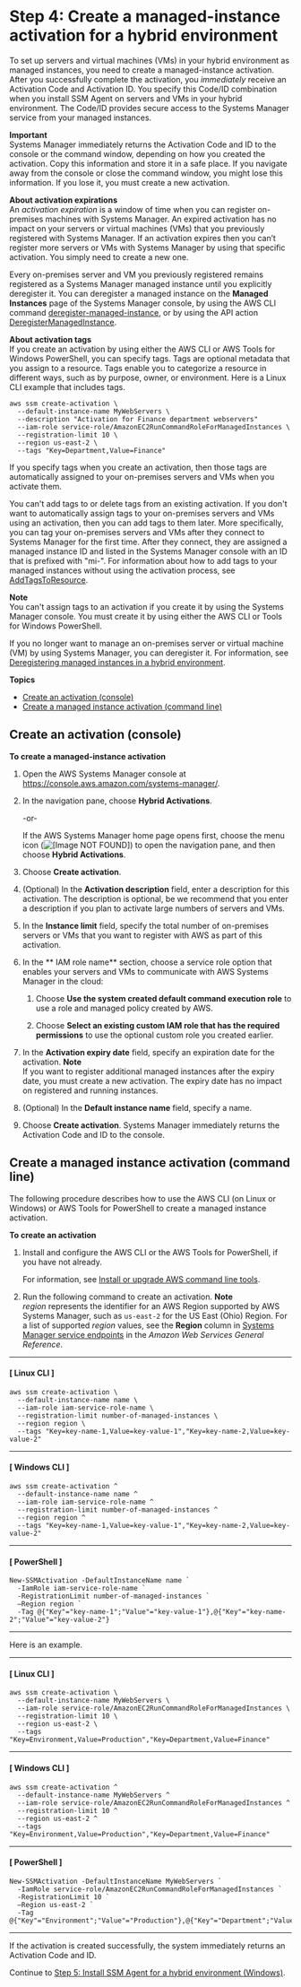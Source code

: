 # Step 4: Create a managed\-instance activation for a hybrid environment<a name="sysman-managed-instance-activation"></a>

To set up servers and virtual machines \(VMs\) in your hybrid environment as managed instances, you need to create a managed\-instance activation\. After you successfully complete the activation, you *immediately* receive an Activation Code and Activation ID\. You specify this Code/ID combination when you install SSM Agent on servers and VMs in your hybrid environment\. The Code/ID provides secure access to the Systems Manager service from your managed instances\.

**Important**  
Systems Manager immediately returns the Activation Code and ID to the console or the command window, depending on how you created the activation\. Copy this information and store it in a safe place\. If you navigate away from the console or close the command window, you might lose this information\. If you lose it, you must create a new activation\. 

**About activation expirations**  
An *activation expiration* is a window of time when you can register on\-premises machines with Systems Manager\. An expired activation has no impact on your servers or virtual machines \(VMs\) that you previously registered with Systems Manager\. If an activation expires then you can’t register more servers or VMs with Systems Manager by using that specific activation\. You simply need to create a new one\.

Every on\-premises server and VM you previously registered remains registered as a Systems Manager managed instance until you explicitly deregister it\. You can deregister a managed instance on the **Managed Instances** page of the Systems Manager console, by using the AWS CLI command [deregister\-managed\-instance](https://docs.aws.amazon.com/cli/latest/reference/ssm/deregister-managed-instance.html), or by using the API action [DeregisterManagedInstance](https://docs.aws.amazon.com/systems-manager/latest/APIReference/API_DeregisterManagedInstance.html)\.

**About activation tags**  
If you create an activation by using either the AWS CLI or AWS Tools for Windows PowerShell, you can specify tags\. Tags are optional metadata that you assign to a resource\. Tags enable you to categorize a resource in different ways, such as by purpose, owner, or environment\. Here is a Linux CLI example that includes tags\.

```
aws ssm create-activation \ 
  --default-instance-name MyWebServers \ 
  --description "Activation for Finance department webservers"
  --iam-role service-role/AmazonEC2RunCommandRoleForManagedInstances \ 
  --registration-limit 10 \ 
  --region us-east-2 \ 
  --tags "Key=Department,Value=Finance"
```

If you specify tags when you create an activation, then those tags are automatically assigned to your on\-premises servers and VMs when you activate them\.

You can't add tags to or delete tags from an existing activation\. If you don't want to automatically assign tags to your on\-premises servers and VMs using an activation, then you can add tags to them later\. More specifically, you can tag your on\-premises servers and VMs after they connect to Systems Manager for the first time\. After they connect, they are assigned a managed instance ID and listed in the Systems Manager console with an ID that is prefixed with "mi\-"\. For information about how to add tags to your managed instances without using the activation process, see [AddTagsToResource](https://docs.aws.amazon.com/systems-manager/latest/APIReference/API_AddTagsToResource.html)\.

**Note**  
You can't assign tags to an activation if you create it by using the Systems Manager console\. You must create it by using either the AWS CLI or Tools for Windows PowerShell\.

If you no longer want to manage an on\-premises server or virtual machine \(VM\) by using Systems Manager, you can deregister it\. For information, see [Deregistering managed instances in a hybrid environment](systems-manager-managed-instances-advanced-deregister.md)\.

**Topics**
+ [Create an activation \(console\)](#create-managed-instance-activation-console)
+ [Create a managed instance activation \(command line\)](#create-managed-instance-activation-commandline)

## Create an activation \(console\)<a name="create-managed-instance-activation-console"></a>

**To create a managed\-instance activation**

1. Open the AWS Systems Manager console at [https://console\.aws\.amazon\.com/systems\-manager/](https://console.aws.amazon.com/systems-manager/)\.

1. In the navigation pane, choose **Hybrid Activations**\.

   \-or\-

   If the AWS Systems Manager home page opens first, choose the menu icon \(![\[Image NOT FOUND\]](http://docs.aws.amazon.com/systems-manager/latest/userguide/images/menu-icon-small.png)\) to open the navigation pane, and then choose **Hybrid Activations**\.

1. Choose **Create activation**\.

1. \(Optional\) In the **Activation description** field, enter a description for this activation\. The description is optional, be we recommend that you enter a description if you plan to activate large numbers of servers and VMs\.

1. In the **Instance limit** field, specify the total number of on\-premises servers or VMs that you want to register with AWS as part of this activation\. 

1. In the ** IAM role name** section, choose a service role option that enables your servers and VMs to communicate with AWS Systems Manager in the cloud:

   1. Choose **Use the system created default command execution role** to use a role and managed policy created by AWS\. 

   1. Choose **Select an existing custom IAM role that has the required permissions** to use the optional custom role you created earlier\.

1. In the **Activation expiry date** field, specify an expiration date for the activation\. 
**Note**  
If you want to register additional managed instances after the expiry date, you must create a new activation\. The expiry date has no impact on registered and running instances\.

1. \(Optional\) In the **Default instance name** field, specify a name\. 

1. Choose **Create activation**\. Systems Manager immediately returns the Activation Code and ID to the console\. 

## Create a managed instance activation \(command line\)<a name="create-managed-instance-activation-commandline"></a>

The following procedure describes how to use the AWS CLI \(on Linux or Windows\) or AWS Tools for PowerShell to create a managed instance activation\.

**To create an activation**

1. Install and configure the AWS CLI or the AWS Tools for PowerShell, if you have not already\.

   For information, see [Install or upgrade AWS command line tools](getting-started-cli.md)\.

1. Run the following command to create an activation\.
**Note**  
*region* represents the identifier for an AWS Region supported by AWS Systems Manager, such as `us-east-2` for the US East \(Ohio\) Region\. For a list of supported *region* values, see the **Region** column in [Systems Manager service endpoints](https://docs.aws.amazon.com/general/latest/gr/ssm.html#ssm_region) in the *Amazon Web Services General Reference*\.

------
#### [ Linux CLI ]

   ```
   aws ssm create-activation \ 
     --default-instance-name name \
     --iam-role iam-service-role-name \
     --registration-limit number-of-managed-instances \
     --region region \ 
     --tags "Key=key-name-1,Value=key-value-1","Key=key-name-2,Value=key-value-2"
   ```

------
#### [ Windows CLI ]

   ```
   aws ssm create-activation ^ 
     --default-instance-name name ^
     --iam-role iam-service-role-name ^
     --registration-limit number-of-managed-instances ^
     --region region ^ 
     --tags "Key=key-name-1,Value=key-value-1","Key=key-name-2,Value=key-value-2"
   ```

------
#### [ PowerShell ]

   ```
   New-SSMActivation -DefaultInstanceName name `
     -IamRole iam-service-role-name `
     -RegistrationLimit number-of-managed-instances `
     –Region region `
     -Tag @{"Key"="key-name-1";"Value"="key-value-1"},@{"Key"="key-name-2";"Value"="key-value-2"}
   ```

------

   Here is an example\.

------
#### [ Linux CLI ]

   ```
   aws ssm create-activation \
     --default-instance-name MyWebServers \
     --iam-role service-role/AmazonEC2RunCommandRoleForManagedInstances \
     --registration-limit 10 \ 
     --region us-east-2 \
     --tags "Key=Environment,Value=Production","Key=Department,Value=Finance"
   ```

------
#### [ Windows CLI ]

   ```
   aws ssm create-activation ^
     --default-instance-name MyWebServers ^
     --iam-role service-role/AmazonEC2RunCommandRoleForManagedInstances ^
     --registration-limit 10 ^ 
     --region us-east-2 ^
     --tags "Key=Environment,Value=Production","Key=Department,Value=Finance"
   ```

------
#### [ PowerShell ]

   ```
   New-SSMActivation -DefaultInstanceName MyWebServers `
     -IamRole service-role/AmazonEC2RunCommandRoleForManagedInstances `
     -RegistrationLimit 10 `
     –Region us-east-2 `
     -Tag @{"Key"="Environment";"Value"="Production"},@{"Key"="Department";"Value"="Finance"}
   ```

------

   If the activation is created successfully, the system immediately returns an Activation Code and ID\.

Continue to [Step 5: Install SSM Agent for a hybrid environment \(Windows\)](sysman-install-managed-win.md)\.